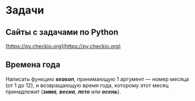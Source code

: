 # Задачи

## **Сайты с задачами по Python**

[https://py.checkio.org](https://py.checkio.org)

## Времена года

Написать функцию _**season**_, принимающую 1 аргумент — номер месяца \(от 1 до 12\), и возвращающую время года, которому этот месяц принадлежит \(_**зима**_, _**весна**_, _**лето**_ или _**осень**_\).

